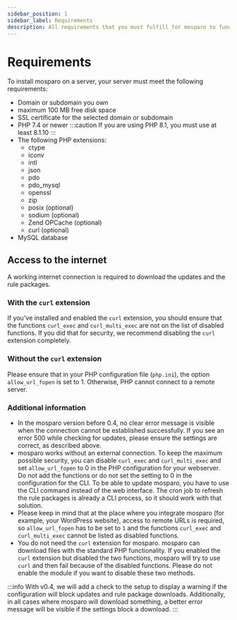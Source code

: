 ```yaml
---
sidebar_position: 1
sidebar_label: Requirements
description: All requirements that you must fulfill for mosparo to function correctly.
---
```


# Requirements

To install mosparo on a server, your server must meet the following requirements:

- Domain or subdomain you own
- maximum 100 MB free disk space
- SSL certificate for the selected domain or subdomain
- PHP 7.4 or newer
  :::caution
  If you are using PHP 8.1, you must use at least 8.1.10
  :::
- The following PHP extensions:
  - ctype
  - iconv
  - intl
  - json
  - pdo
  - pdo_mysql
  - openssl
  - zip
  - posix (optional)
  - sodium (optional)
  - Zend OPCache (optional)
  - curl (optional)
- MySQL database

## Access to the internet

A working internet connection is required to download the updates and the rule packages.

### With the `curl` extension

If you've installed and enabled the `curl` extension, you should ensure that the functions `curl_exec` and `curl_multi_exec` are not on the list of disabled functions. If you did that for security, we recommend disabling the `curl` extension completely.

### Without the `curl` extension

Please ensure that in your PHP configuration file (`php.ini`), the option `allow_url_fopen` is set to 1. Otherwise, PHP cannot connect to a remote server.

### Additional information

- In the mosparo version before 0.4, no clear error message is visible when the connection cannot be established successfully. If you see an error 500 while checking for updates, please ensure the settings are correct, as described above.
- mosparo works without an external connection. To keep the maximum possible security, you can disable `curl_exec` and `curl_multi_exec` and set `allow_url_fopen` to 0 in the PHP configuration for your webserver. Do not add the functions or do not set the setting to 0 in the configuration for the CLI. To be able to update mosparo, you have to use the CLI command instead of the web interface. The cron job to refresh the rule packages is already a CLI process, so it should work with that solution.
- Please keep in mind that at the place where you integrate mosparo (for example, your WordPress website), access to remote URLs is required, so `allow_url_fopen` has to be set to `1` and the functions `curl_exec` and `curl_multi_exec` cannot be listed as disabled functions.
- You do not need the `curl` extension for mosparo. mosparo can download files with the standard PHP functionality. If you enabled the `curl` extension but disabled the two functions, mosparo will try to use `curl` and then fail because of the disabled functions. Please do not enable the module if you want to disable these two methods.

:::info
With v0.4, we will add a check to the setup to display a warning if the configuration will block updates and rule package downloads. Additionally, in all cases where mosparo will download something, a better error message will be visible if the settings block a download.
:::
